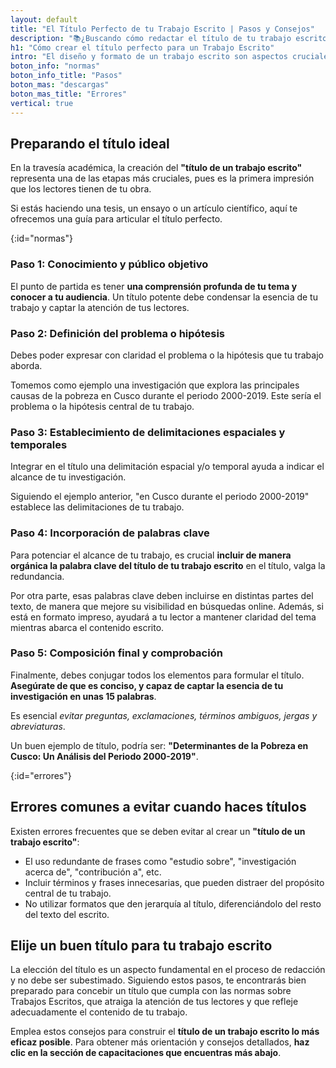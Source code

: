 ```yaml
---
layout: default
title: "El Título Perfecto de tu Trabajo Escrito | Pasos y Consejos"
description: "📚¿Buscando cómo redactar el título de tu trabajo escrito? Te decimos cómo hacerlos y evitar errores comunes. ¡Atrae lectores y sobresale en tus escritos."
h1: "Cómo crear el título perfecto para un Trabajo Escrito"
intro: "El diseño y formato de un trabajo escrito son aspectos cruciales que no debemos pasar por alto. "
boton_info: "normas"
boton_info_title: "Pasos"
boton_mas: "descargas"
boton_mas_title: "Errores"
vertical: true
---
```

## Preparando el título ideal

En la travesía académica, la creación del **"título de un trabajo escrito"** representa una de las etapas más cruciales, pues es la primera impresión que los lectores tienen de tu obra.

Si estás haciendo una tesis, un ensayo o un artículo científico, aquí te ofrecemos una guía para articular el título perfecto.
<!-- Anclaje para que la barra fijada no cubra el siguiente subtítulo -->
{:id="normas"}

### Paso 1: Conocimiento y público objetivo

El punto de partida es tener **una comprensión profunda de tu tema y conocer a tu audiencia**. Un título potente debe condensar la esencia de tu trabajo y captar la atención de tus lectores.

### Paso 2: Definición del problema o hipótesis

Debes poder expresar con claridad el problema o la hipótesis que tu trabajo aborda.

Tomemos como ejemplo una investigación que explora las principales causas de la pobreza en Cusco durante el periodo 2000-2019. Este sería el problema o la hipótesis central de tu trabajo.

### Paso 3: Establecimiento de delimitaciones espaciales y temporales

Integrar en el título una delimitación espacial y/o temporal ayuda a indicar el alcance de tu investigación.

Siguiendo el ejemplo anterior, "en Cusco durante el periodo 2000-2019" establece las delimitaciones de tu trabajo.

### Paso 4: Incorporación de palabras clave

Para potenciar el alcance de tu trabajo, es crucial **incluir de manera orgánica la palabra clave del título de tu trabajo escrito** en el título, valga la redundancia.

Por otra parte, esas palabras clave deben incluirse en distintas partes del texto, de manera que mejore su visibilidad en búsquedas online. Además, si está en formato impreso, ayudará a tu lector a mantener claridad del tema mientras abarca el contenido escrito.

### Paso 5: Composición final y comprobación

Finalmente, debes conjugar todos los elementos para formular el título. **Asegúrate de que es conciso, y capaz de captar la esencia de tu investigación en unas 15 palabras**.

Es esencial *evitar preguntas, exclamaciones, términos ambiguos, jergas y abreviaturas*.

Un buen ejemplo de título, podría ser: **"Determinantes de la Pobreza en Cusco: Un Análisis del Periodo 2000-2019"**.
<!-- Anclaje para que la barra fijada no cubra el siguiente subtítulo -->
{:id="errores"}

## Errores comunes a evitar cuando haces títulos

Existen errores frecuentes que se deben evitar al crear un **"título de un trabajo escrito"**:

* El uso redundante de frases como "estudio sobre", "investigación acerca de", "contribución a", etc.
* Incluir términos y frases innecesarias, que pueden distraer del propósito central de tu trabajo.
* No utilizar formatos que den jerarquía al título, diferenciándolo del resto del texto del escrito.

## Elije un buen título para tu trabajo escrito

La elección del título es un aspecto fundamental en el proceso de redacción y no debe ser subestimado. Siguiendo estos pasos, te encontrarás bien preparado para concebir un título que cumpla con las normas sobre Trabajos Escritos, que atraiga la atención de tus lectores y que refleje adecuadamente el contenido de tu trabajo.

Emplea estos consejos para construir el **título de un trabajo escrito lo más eficaz posible**. Para obtener más orientación y consejos detallados, **haz clic en la sección de capacitaciones que encuentras más abajo**.
